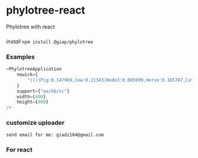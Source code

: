 # phylotree-react

Phylotree with react

###

_install_
`npm install @giap/phylotree`

### Examples

```javascript
<PhylotreeApplication
    newick={
        "((((Pig:0.147969,Cow:0.21343)Node3:0.085099,Horse:0.165787,Cat:0.264806)Node2:0.058611,((RhMonkey:0.002015,Baboon:0.003108)Node9:0.022733,(Human:0.004349,Chimp:0.000799)Node12:0.011873)Node8:0.101856)Node1:0.340802,Rat:0.050958,Mouse:0.09795)"
    }
    support={"aa/bb/cc"}
    width={400}
    height={400}
/>
```

### customize uploader

`send email for me: giadz104@gmail.com`

### For react
